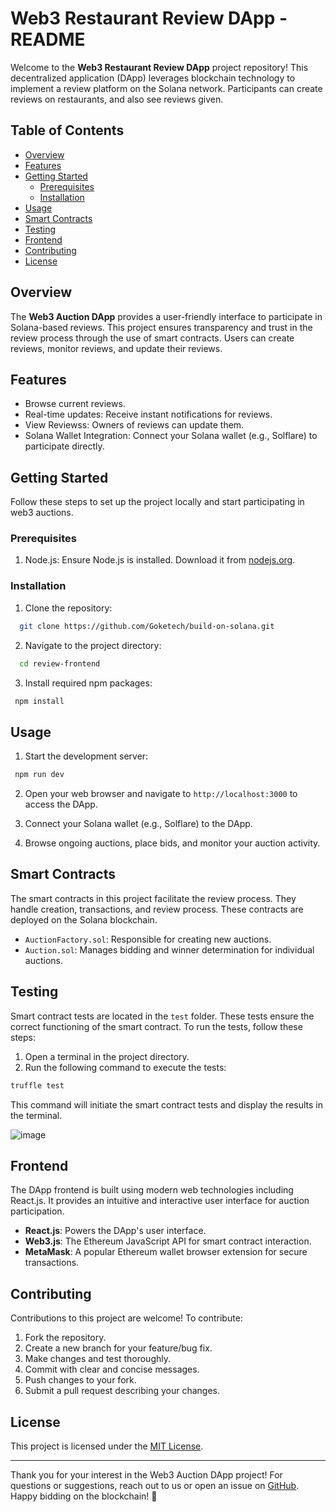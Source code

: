 # Web3 Restaurant Review DApp - README

Welcome to the **Web3 Restaurant Review DApp** project repository! This decentralized application (DApp) leverages blockchain technology to implement a review platform on the Solana network. Participants can create reviews on restaurants, and also see reviews given.

## Table of Contents

- [Overview](#overview)
- [Features](#features)
- [Getting Started](#getting-started)
  - [Prerequisites](#prerequisites)
  - [Installation](#installation)
- [Usage](#usage)
- [Smart Contracts](#smart-contracts)
- [Testing](#testing)
- [Frontend](#frontend)
- [Contributing](#contributing)
- [License](#license)

## Overview

The **Web3 Auction DApp** provides a user-friendly interface to participate in Solana-based reviews. This project ensures transparency and trust in the review process through the use of smart contracts. Users can create reviews, monitor reviews, and update their reviews.

## Features

- Browse current reviews.
- Real-time updates: Receive instant notifications for reviews.
- View Reviewss: Owners of reviews can update them.
- Solana Wallet Integration: Connect your Solana wallet (e.g., Solflare) to participate directly.

## Getting Started

Follow these steps to set up the project locally and start participating in web3 auctions.

### Prerequisites

1. Node.js: Ensure Node.js is installed. Download it from [nodejs.org](https://nodejs.org/).

### Installation

1. Clone the repository:

```bash
  git clone https://github.com/Goketech/build-on-solana.git
```

2. Navigate to the project directory:

```bash
  cd review-frontend
```

3. Install required npm packages:

```bash
 npm install
```

## Usage

1. Start the development server:

```bash
 npm run dev
```

2. Open your web browser and navigate to `http://localhost:3000` to access the DApp.

3. Connect your Solana wallet (e.g., Solflare) to the DApp.

4. Browse ongoing auctions, place bids, and monitor your auction activity.

## Smart Contracts

The smart contracts in this project facilitate the review process. They handle creation, transactions, and review process. These contracts are deployed on the Solana blockchain.

- `AuctionFactory.sol`: Responsible for creating new auctions.
- `Auction.sol`: Manages bidding and winner determination for individual auctions.

## Testing

Smart contract tests are located in the `test` folder. These tests ensure the correct functioning of the smart contract. To run the tests, follow these steps:

1. Open a terminal in the project directory.
2. Run the following command to execute the tests:

```bash
truffle test
```

This command will initiate the smart contract tests and display the results in the terminal.

![image](https://github.com/Rise-In/XXX-Bootcamp-FinalCase/assets/140731987/8dc52183-626c-4f39-9408-a37ba496a345)

## Frontend

The DApp frontend is built using modern web technologies including React.js. It provides an intuitive and interactive user interface for auction participation.

- **React.js**: Powers the DApp's user interface.
- **Web3.js**: The Ethereum JavaScript API for smart contract interaction.
- **MetaMask**: A popular Ethereum wallet browser extension for secure transactions.

## Contributing

Contributions to this project are welcome! To contribute:

1. Fork the repository.
2. Create a new branch for your feature/bug fix.
3. Make changes and test thoroughly.
4. Commit with clear and concise messages.
5. Push changes to your fork.
6. Submit a pull request describing your changes.

## License

This project is licensed under the [MIT License](LICENSE).

---

Thank you for your interest in the Web3 Auction DApp project! For questions or suggestions, reach out to us or open an issue on [GitHub](https://github.com/Goketech/build-on-solana). Happy bidding on the blockchain! 🚀
